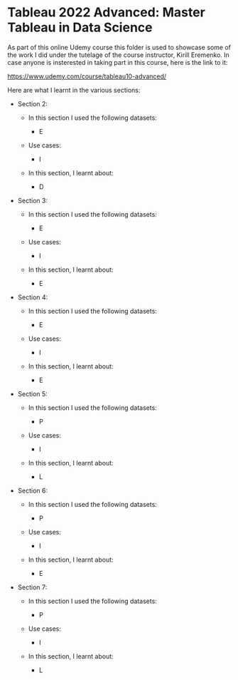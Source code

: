 # Tableau 2022 Advanced: Master Tableau in Data Science

As part of this online Udemy course this folder is used to showcase some of the work I did under the tutelage of the course instructor, Kirill Eremenko. In case anyone is insterested in taking part in this course, here is the link to it:

https://www.udemy.com/course/tableau10-advanced/

Here are what I learnt in the various sections:


- Section 2:
  - In this section I used the following datasets:
    - E
  - Use cases:
    - I
    
  - In this section, I learnt about:
    - D


- Section 3:
  - In this section I used the following datasets:
    - E
  - Use cases:
    - I
    
  - In this section, I learnt about:
    - E


- Section 4:
  - In this section I used the following datasets:
    - E
  - Use cases:
    - I
    
  - In this section, I learnt about:
    - E


- Section 5:
  - In this section I used the following datasets:
    - P
  - Use cases:
    - I
    
  - In this section, I learnt about:
    - L


- Section 6:
  - In this section I used the following datasets:
    - P
  - Use cases:
    - I
    
  - In this section, I learnt about:
    - E


- Section 7:
  - In this section I used the following datasets:
    - P
  - Use cases:
    - I
    
  - In this section, I learnt about:
    - L




